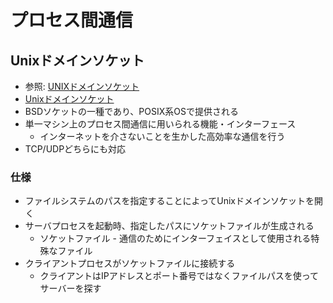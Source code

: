 # プロセス間通信
## Unixドメインソケット
- 参照: [UNIXドメインソケット](https://ja.wikipedia.org/wiki/UNIX%E3%83%89%E3%83%A1%E3%82%A4%E3%83%B3%E3%82%BD%E3%82%B1%E3%83%83%E3%83%88)
- [Unixドメインソケット](https://ascii.jp/elem/000/001/415/1415088/)
- BSDソケットの一種であり、POSIX系OSで提供される
- 単一マシン上のプロセス間通信に用いられる機能・インターフェース
  - インターネットを介さないことを生かした高効率な通信を行う
- TCP/UDPどちらにも対応

### 仕様
- ファイルシステムのパスを指定することによってUnixドメインソケットを開く
- サーバプロセスを起動時、指定したパスにソケットファイルが生成される
  - ソケットファイル - 通信のためにインターフェイスとして使用される特殊なファイル
- クライアントプロセスがソケットファイルに接続する
  - クライアントはIPアドレスとポート番号ではなくファイルパスを使ってサーバーを探す
